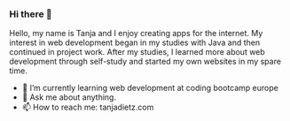 ### Hi there 👋

Hello, my name is Tanja and I enjoy creating apps for the internet. My interest in web development began in my studies with Java and then continued in project work. After my studies, I learned more about web development through self-study and started my own websites in my spare time.


- 🌱 I’m currently learning web development at coding bootcamp europe
- 💬 Ask me about anything. 
- 📫 How to reach me: tanjadietz.com

